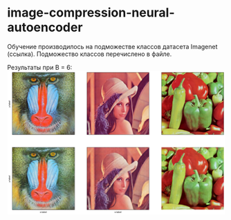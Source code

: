 # image-compression-neural-autoencoder

Обучение производилось на подможестве классов датасета Imagenet (ссылка). Подможество классов перечислено в файле.

Результаты при B = 6:
![Здесь должно быть изображение с результатами при B = 6](./readme_imgs/B6_results.png)